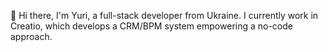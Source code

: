 👋 Hi there, I'm Yuri, a full-stack developer from Ukraine. 
I currently work in Creatio, which develops a CRM/BPM system empowering a no-code approach.
<!---
Parabellum3/Parabellum3 is a ✨ special ✨ repository because its `README.md` (this file) appears on your GitHub profile.
You can click the Preview link to take a look at your changes.
--->
